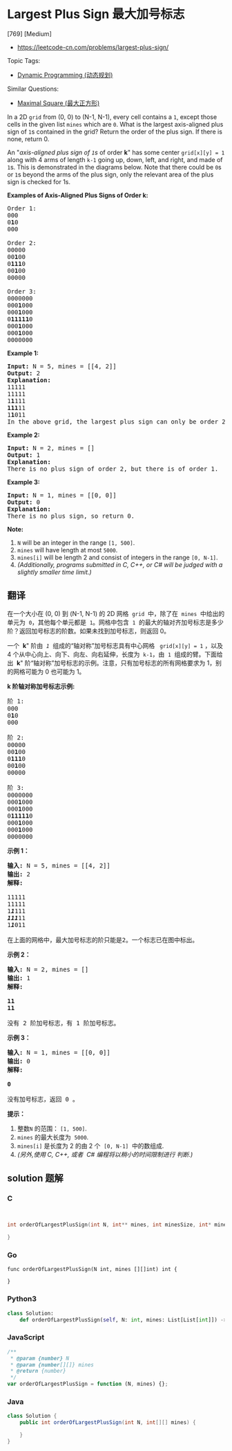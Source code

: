 # Largest Plus Sign 最大加号标志

[769] [Medium]

- https://leetcode-cn.com/problems/largest-plus-sign/

Topic Tags:

- [Dynamic Programming (动态规划)](https://leetcode-cn.com/tag/dynamic-programming/)

Similar Questions:

- [Maximal Square (最大正方形)](https://leetcode-cn.com/problems/maximal-square/)

In a 2D `grid` from (0, 0) to (N-1, N-1), every cell contains a `1`, except those cells in the given list `mines` which are `0`. What is the largest axis-aligned plus sign of `1`s contained in the grid? Return the order of the plus sign. If there is none, return 0.

An "_axis-aligned plus sign of `1`s_ of order **k**" has some center `grid[x][y] = 1` along with 4 arms of length `k-1` going up, down, left, and right, and made of `1`s. This is demonstrated in the diagrams below. Note that there could be `0`s or `1`s beyond the arms of the plus sign, only the relevant area of the plus sign is checked for 1s.

**Examples of Axis-Aligned Plus Signs of Order k:**

<pre>Order 1:
000
0<b>1</b>0
000

Order 2:
00000
00<b>1</b>00
0<b>111</b>0
00<b>1</b>00
00000

Order 3:
0000000
000<b>1</b>000
000<b>1</b>000
0<b>11111</b>0
000<b>1</b>000
000<b>1</b>000
0000000
</pre>

**Example 1:**

<pre><b>Input:</b> N = 5, mines = [[4, 2]]
<b>Output:</b> 2
<b>Explanation:</b>
11111
11111
1<b>1</b>111
<b>111</b>11
1<b>1</b>011
In the above grid, the largest plus sign can only be order 2.  One of them is marked in bold.
</pre>

**Example 2:**

<pre><b>Input:</b> N = 2, mines = []
<b>Output:</b> 1
<b>Explanation:</b>
There is no plus sign of order 2, but there is of order 1.
</pre>

**Example 3:**

<pre><b>Input:</b> N = 1, mines = [[0, 0]]
<b>Output:</b> 0
<b>Explanation:</b>
There is no plus sign, so return 0.
</pre>

**Note:**

1.  `N` will be an integer in the range `[1, 500]`.
2.  `mines` will have length at most `5000`.
3.  `mines[i]` will be length 2 and consist of integers in the range `[0, N-1]`.
4.  _(Additionally, programs submitted in C, C++, or C# will be judged with a slightly smaller time limit.)_

## 翻译

在一个大小在 (0, 0) 到 (N-1, N-1) 的 2D 网格  `grid`  中，除了在  `mines`  中给出的单元为  `0`，其他每个单元都是  `1`。网格中包含  `1`  的最大的轴对齐加号标志是多少阶？返回加号标志的阶数。如果未找到加号标志，则返回 0。

一个  **k**" 阶由  *`1`*  组成的“轴对称”加号标志具有中心网格   `grid[x][y] = 1` ，以及 4 个从中心向上、向下、向左、向右延伸，长度为  `k-1`，由  `1`  组成的臂。下面给出  **k**" 阶“轴对称”加号标志的示例。注意，只有加号标志的所有网格要求为 1，别的网格可能为 0 也可能为 1。

**k 阶轴对称加号标志示例:**

<pre>阶 1:
000
0<strong>1</strong>0
000

阶 2:
00000
00<strong>1</strong>00
0<strong>111</strong>0
00<strong>1</strong>00
00000

阶 3:
0000000
000<strong>1</strong>000
000<strong>1</strong>000
0<strong>11111</strong>0
000<strong>1</strong>000
000<strong>1</strong>000
0000000
</pre>

**示例 1：**

<pre><strong>输入:</strong> N = 5, mines = [[4, 2]]
<strong>输出:</strong> 2
<strong>解释:
</strong>
11111
11111
1<em><strong>1</strong></em>111
<em><strong>111</strong></em>11
1<em><strong>1</strong></em>011

在上面的网格中，最大加号标志的阶只能是2。一个标志已在图中标出。
</pre>

**示例 2：**

<pre><strong>输入:</strong> N = 2, mines = []
<strong>输出:</strong> 1
<strong>解释:

11
11
</strong>
没有 2 阶加号标志，有 1 阶加号标志。
</pre>

**示例 3：**

<pre><strong>输入:</strong> N = 1, mines = [[0, 0]]
<strong>输出:</strong> 0
<strong>解释:

0
</strong>
没有加号标志，返回 0 。
</pre>

**提示：**

1.  整数`N` 的范围： `[1, 500]`.
2.  `mines` 的最大长度为  `5000`.
3.  `mines[i]` 是长度为 2 的由 2 个  `[0, N-1]`  中的数组成.
4.  _(另外,使用 C, C++, 或者  C# 编程将以稍小的时间限制进行 ​​ 判断.)_

## solution 题解

### C

```c


int orderOfLargestPlusSign(int N, int** mines, int minesSize, int* minesColSize){

}
```

### Go

```golang
func orderOfLargestPlusSign(N int, mines [][]int) int {

}
```

### Python3

```python
class Solution:
    def orderOfLargestPlusSign(self, N: int, mines: List[List[int]]) -> int:
```

### JavaScript

```javascript
/**
 * @param {number} N
 * @param {number[][]} mines
 * @return {number}
 */
var orderOfLargestPlusSign = function (N, mines) {};
```

### Java

```java
class Solution {
    public int orderOfLargestPlusSign(int N, int[][] mines) {

    }
}
```
